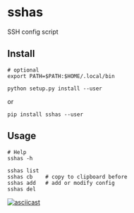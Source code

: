 # sshas

SSH config script

## Install

```
# optional
export PATH=$PATH:$HOME/.local/bin
```

```
python setup.py install --user
```

or

```
pip install sshas --user
```

## Usage

```
# Help
sshas -h

sshas list
sshas cb    # copy to clipboard before
sshas add   # add or modify config
sshas del
```

[![asciicast](https://asciinema.org/a/kcOn02B2UUCmonxcNxlPRLSOa.png)](https://asciinema.org/a/kcOn02B2UUCmonxcNxlPRLSOa)
